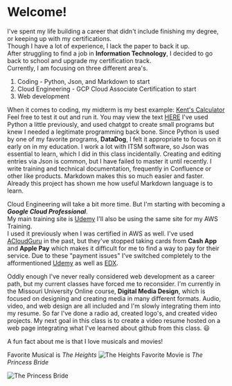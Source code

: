 # Welcome!
I've spent my life building a career that didn't include finishing my degree, or keeping up with my certifications.  
Though I have a lot of experience, I lack the paper to back it up.  
After struggling to find a job in **Information Technology**, I decided to go back to school and upgrade my certification track.  
Currently, I am focusing on three different area's. 
  1. Coding - Python, Json, and Markdown to start
  2. Cloud Engineering - GCP Cloud Associate Certification to start
  3. Web development 

When it comes to coding, my midterm is my best example: [Kent's Calculator](calculator.py)
Feel free to test it out and run it.  You may view the text [HERE](https://github.com/kportell/INFOTEC/commit/00e8ba14d9c80725c9c910d3ee0b38d880153710)  I've used Python a little previously, and used chatgpt to create small programs but knew I needed a legitimate programming back bone.  Since Python is used by one of my favorite programs, **DataDog**, I felt it appropriate to focus on it early on in my education.  I work a lot with ITSM software, so Json was essential to learn, which I did in this class incidentally.  Creating and editing entries via Json is common, but I have failed to master it until recently.  I write training and technical documentation, frequently in Confluence or other like products.  Markdown makes this so much easier and faster.  Already this project has shown me how useful Markdown language is to learn.  

Cloud Engineering will take a bit more time.  But I'm starting with becoming a ***Google Cloud Professional***.  
My main training site is [Udemy](www.udemy.com) I'll also be using the same site for my AWS Training.  
I used it previously when I was certified in AWS as well.  I've used [ACloudGuru](www.acloudguru.com) in the past, but they've
stopped taking cards from **Cash App** and **Apple Pay** which makes it difficult for me to find a way to pay for their service.
Due to these "payment issues" I've switched completely to the afformentioned [Udemy](www.udemy.com) as well as [EDX](www.edx.org).  

Oddly enough I've never really considered web development as a career path, but my current classes have forced me to reconsider.  I'm currently in the Missouri University Online course, **Digital Media Design**, which is focused on designing and creating media in many different formats.  Audio, video, and web design are all included and I'm slowly integrating them into my resume.  So far I've done a radio ad, created logo's, and created video projects.  My next goal in this class is to create a video resume hosted on a web page integrating what I've learned about github from this class. 😃 

A fun fact about me is that I love musicals and movies!

Favorite Musical is *The Heights*
![The Heights](https://media0.giphy.com/media/v1.Y2lkPTc5MGI3NjExYjB5enUydmxpaDJ1Y2s0cmNndGRkZmtpNmV3cnRiMHE1a2ZhOXlzbyZlcD12MV9pbnRlcm5hbF9naWZfYnlfaWQmY3Q9Zw/ZAwRt8n54Ne2nBxbno/giphy.webp)
Favorite Movie is *The Princess Bride*

![The Princess Bride](https://media2.giphy.com/media/v1.Y2lkPTc5MGI3NjExNXZ1aGVidm5vZG80b2Zyc3BndWcxM3EzaGR6M3Qwcm81eWFlcXFvMSZlcD12MV9pbnRlcm5hbF9naWZfYnlfaWQmY3Q9Zw/l1J9HZ1tyyIbPxFHG/giphy.webp)
